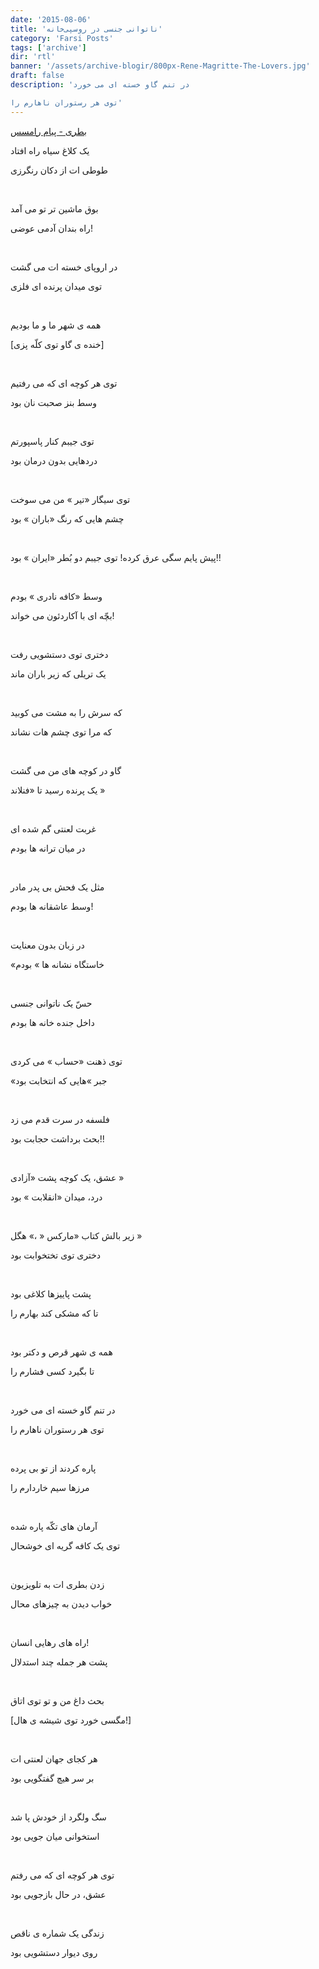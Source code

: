 ```yaml
---
date: '2015-08-06'
title: 'ناتوانی جنسی در روسپی‌خانه'
category: 'Farsi Posts'
tags: ['archive']
dir: 'rtl'
banner: '/assets/archive-blogir/800px-Rene-Magritte-The-Lovers.jpg'
draft: false
description: 'در تنم گاو خسته ای می خورد

توی هر رستوران ناهارم را'
---
```


[بطری - پیام رامسس](http://www.irmp3.ir/music/singer_album/5408/%D9%81%D9%88%D9%84-%D8%A2%D9%84%D8%A8%D9%88%D9%85-%D9%87%D8%A7%DB%8C-%DA%A9%D8%A7%D9%85%D9%84-%DB%8C%D8%A7%D8%B3%DB%8C%D9%86-%D8%B5%D9%81%D8%A7%D8%AA%DB%8C%D8%A7%D9%86)

یک کلاغ سیاه راه افتاد

طوطی ات از دکان رنگرزی

<br/>

بوق ماشین تر تو می آمد

راه بندان آدمی عوضی!

<br/>

در اروپای خسته ات می گشت

توی میدان پرنده ای فلزی

<br/>

همه ی شهر ما و ما بودیم

[خنده ی گاو توی کلّه پزی]

<br/>

توی هر کوچه ای که می رفتیم

وسط بنز صحبت نان بود

<br/>

توی جیبم کنار پاسپورتم

دردهایی بدون درمان بود

<br/>

توی سیگار «تیر » من می سوخت

چشم هایی که رنگ «باران » بود

<br/>

پیش پایم سگی عرق کرده!
توی جیبم دو بُطر «ایران » بود!!

<br/>

وسط «کافه نادری » بودم

بچّه ای با آکاردئون می خواند!

<br/>

دختری توی دستشویی رفت

یک تریلی که زیر باران ماند

<br/>

که سرش را به مشت می کوبید

که مرا توی چشم هات نشاند

<br/>

گاو در کوچه های من می گشت

یک پرنده رسید تا «فنلاند »

<br/>

غربت لعنتی گم شده ای

در میان ترانه ها بودم

<br/>

مثل یک فحش بی پدر مادر

وسط عاشقانه ها بودم!

<br/>

در زبان بدون معنایت

«خاستگاه نشانه ها » بودم

<br/>

حسّ یک ناتوانی جنسی

داخل جنده خانه ها بودم

<br/>

توی ذهنت «حساب » می کردی

«جبر »هایی که انتخابت بود

<br/>

فلسفه در سرت قدم می زد

بحث برداشت حجابت بود!!

<br/>

عشق، یک کوچه پشت «آزادی »

درد، میدان «انقلابت » بود

<br/>

زیر بالش کتاب «مارکس « ،» هگل »

دختری توی تختخوابت بود

<br/>

پشت پاییزها کلاغی بود

تا که مشکی کند بهارم را

<br/>

همه ی شهر قرص و دکتر بود

تا بگیرد کسی فشارم را

<br/>

در تنم گاو خسته ای می خورد

توی هر رستوران ناهارم را

<br/>

پاره کردند از تو بی پرده

مرزها سیم خاردارم را

<br/>

آرمان های تکّه پاره شده

توی یک کافه گریه ای خوشحال

<br/>

زدن بطری ات به تلویزیون

خواب دیدن به چیزهای محال

<br/>

راه های رهایی انسان!

پشت هر جمله چند استدلال

<br/>

بحث داغ من و تو توی اتاق

[مگسی خورد توی شیشه ی هال!]

<br/>

هر کجای جهان لعنتی ات

بر سر هیچ گفتگویی بود

<br/>

سگ ولگرد از خودش پا شد

استخوانی میان جویی بود

<br/>

توی هر کوچه ای که می رفتم

عشق، در حال بازجویی بود

<br/>

زندگی یک شماره ی ناقص

روی دیوار دستشویی بود
